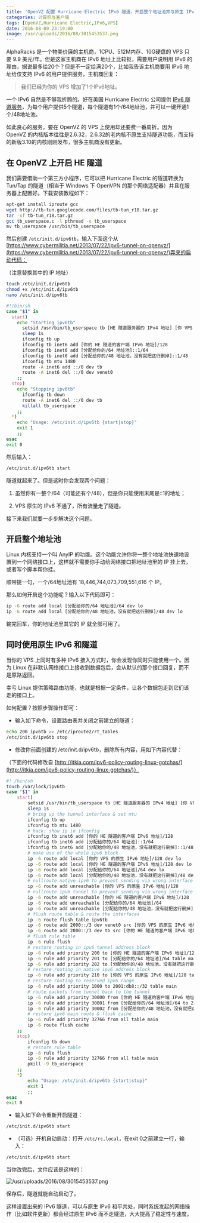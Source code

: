 ```yaml
---
title: 'OpenVZ 配置 Hurricane Electric IPv6 隧道，开启整个地址池并与原生 IPv6 共同使用'
categories: 计算机与客户端
tags: [OpenVZ,Hurricane Electric,IPv6,VPS]
date: 2016-08-09 23:19:00
image: /usr/uploads/2016/08/3015453537.png
---
```

AlphaRacks 是一个物美价廉的主机商，1CPU、512M内存、10G硬盘的 VPS 只要 9.9 美元/年。但是这家主机商在 IPv6 地址上比较抠，需要用户说明用 IPv6 的理由，据说最多给20个？但是不一定给满20个，比如我告诉主机商要用 IPv6 地址给仅支持 IPv6 的用户提供服务，主机商回复：

> 我们已经为你的 VPS 增加了1个IPv6地址。

一个 IPv6 自然是不够我折腾的。好在美国 Hurricane Electric 公司提供 [IPv6 隧道服务](https://tunnelbroker.net/)，为每个用户提供5个隧道，每个隧道有1个/64地址池，并可以一键开通1个/48地址池。

如此良心的服务，要在 OpenVZ 的 VPS 上使用却还要费一番周折。因为 OpenVZ 的内核版本往往是2.6.32，2.6.32的老内核不原生支持隧道功能，而支持的新版3.10的内核刚刚发布，很多主机商没有更新。

在 OpenVZ 上开启 HE 隧道
----------------------

我们需要借助一个第三方小程序，它可以把 Hurricane Electric 的隧道转换为 Tun/Tap 的隧道（相当于 Windows 下 OpenVPN 的那个网络适配器）并且在服务器上配置好。下载安装教程如下：

```bash
apt-get install iproute gcc
wget http://tb-tun.googlecode.com/files/tb-tun_r18.tar.gz
tar -xf tb-tun_r18.tar.gz
gcc tb_userspace.c -l pthread -o tb_userspace
mv tb_userspace /usr/bin/tb_userspace
```

然后创建 `/etc/init.d/ipv6tb`，输入下面这个从[https://www.cybermilitia.net/2013/07/22/ipv6-tunnel-on-openvz/](https://www.cybermilitia.net/2013/07/22/ipv6-tunnel-on-openvz/)弄来的启动代码：

（注意替换其中的 IP 地址）

```bash
touch /etc/init.d/ipv6tb
chmod +x /etc/init.d/ipv6tb
nano /etc/init.d/ipv6tb
```

```bash
#!/bin/sh
case "$1" in
  start)
    echo "Starting ipv6tb"
      setsid /usr/bin/tb_userspace tb [HE 隧道服务器的 IPv4 地址] [你 VPS 的 IPv4 地址] sit > /dev/null 2>&1 &
      sleep 1s
      ifconfig tb up
      ifconfig tb inet6 add [你的 HE 隧道的客户端 IPv6 地址]/128
      ifconfig tb inet6 add [分配给你的/64 地址池]::1/64
      ifconfig tb inet6 add [分配给你的/48 地址池，没有就把这行删掉]::1/48
      ifconfig tb mtu 1480
      route -A inet6 add ::/0 dev tb
      route -A inet6 del ::/0 dev venet0
    ;;
  stop)
    echo "Stopping ipv6tb"
      ifconfig tb down
      route -A inet6 del ::/0 dev tb
      killall tb_userspace
    ;;
  *)
    echo "Usage: /etc/init.d/ipv6tb {start|stop}"
    exit 1
    ;;
esac
exit 0
```

然后输入：

```bash
/etc/init.d/ipv6tb start
```

隧道就起来了。但是这时你会发现两个问题：

1. 虽然你有一整个/64（可能还有个/48），但是你只能使用末尾是::1的地址；

2. VPS 原生的 IPv6 不通了，所有流量走了隧道。

接下来我们就要一步步解决这个问题。

开启整个地址池
------------

Linux 内核支持一个叫 AnyIP 的功能。这个功能允许你将一整个地址池快速地设置到一个网络接口上，这样就不需要你手动给网络接口把地址池里的 IP 挂上去，或者写个脚本帮你挂。

顺带提一句，一个/64地址池有 18,446,744,073,709,551,616 个 IP。

那么如何开启这个功能呢？输入以下代码即可：

```bash
ip -6 route add local [分配给你的/64 地址池]/64 dev lo
ip -6 route add local [分配给你的/48 地址池，没有就把这行删掉]/48 dev lo
```

输完回车，你的地址池里其它的 IP 就全部可用了。

同时使用原生 IPv6 和隧道
---------------------

当你的 VPS 上同时有多种 IPv6 接入方式时，你会发现你同时只能使用一个。因为 Linux 在非默认网络接口上接收到数据包后，会从默认的那个接口回复，而不是原路返回。

幸亏 Linux 提供策略路由功能，也就是根据一定条件，让各个数据包走到它们该走的接口上。

如何配置？按照步骤操作即可：

- 输入如下命令，设置路由表并关闭之前建立的隧道：

```bash
echo 200 ipv6tb >> /etc/iproute2/rt_tables
/etc/init.d/ipv6tb stop
```

- 修改你前面创建的 <span class="text-primary">/etc/init.d/ipv6tb</span>，删除所有内容，用如下内容代替：

（下面的代码修改自 [http://itkia.com/ipv6-policy-routing-linux-gotchas/](http://itkia.com/ipv6-policy-routing-linux-gotchas/)）

```bash
#! /bin/sh
touch /var/lock/ipv6tb
case "$1" in
    start)
        setsid /usr/bin/tb_userspace tb [HE 隧道服务器的 IPv4 地址] [你 VPS 的 IPv4 地址] sit > /dev/null 2>&1 &
        sleep 1s
        # bring up the tunnel interface & set mtu
        ifconfig tb up
        ifconfig tb mtu 1480
        # hack: show ip in ifconfig
        ifconfig tb inet6 add [你的 HE 隧道的客户端 IPv6 地址]/128
        ifconfig tb inet6 add [分配给你的/64 地址池]::1/64
        ifconfig tb inet6 add [分配给你的/48 地址池，没有就把这行删掉]::1/48
        # make use of the whole ipv6 block
        ip -6 route add local [你的 VPS 的原生 IPv6 地址]/128 dev lo
        ip -6 route add local [你的 HE 隧道的客户端 IPv6 地址]/128 dev lo
        ip -6 route add local [分配给你的/64 地址池]/64 dev lo
        ip -6 route add local [分配给你的/48 地址池，没有就把这行删掉]/48 dev lo
        # nullroute native ipv6 to prevent sending via wrong interface
        ip -6 route add unreachable [你的 VPS 的原生 IPv6 地址]/128
        # nullroute ipv6 tunnel to prevent sending via wrong interface
        ip -6 route add unreachable [你的 HE 隧道的客户端 IPv6 地址]/128
        ip -6 route add unreachable [分配给你的/64 地址池]/64
        ip -6 route add unreachable [分配给你的/48 地址池，没有就把这行删掉]/48
        # flush route table & route the interfaces
        ip -6 route flush table ipv6tb
        ip -6 route add 2000::/3 dev venet0 src [你的 VPS 的原生 IPv6 地址]
        ip -6 route add 2000::/3 dev tb src [你的 HE 隧道的客户端 IPv6 地址] table ipv6tb
        # flush rule table
        ip -6 rule flush
        # restore routing in ipv6 tunnel address block
        ip -6 rule add priority 200 to [你的 HE 隧道的客户端 IPv6 地址]/128 table main
        ip -6 rule add priority 201 to [分配给你的/64 地址池]/64 table main
        ip -6 rule add priority 202 to [分配给你的/48 地址池，没有就把这行删掉]/48 table main
        # restore routing in native ipv6 address block
        ip -6 rule add priority 210 to [你的 VPS 的原生 IPv6 地址]/128 table main
        # restore routing to reserved ipv6 range
        ip -6 rule add priority 1000 to 2001:db8::/32 table main
        # route packets from tunnel back to the tunnel
        ip -6 rule add priority 30000 from [你的 HE 隧道的客户端 IPv6 地址]/128 to 2000::/3 table ipv6tb
        ip -6 rule add priority 30001 from [分配给你的/64 地址池]/64 to 2000::/3 table ipv6tb
        ip -6 rule add priority 30002 from [分配给你的/48 地址池，没有就把这行删掉]/48 to 2000::/3 table ipv6tb
        # restore ipv6 main route & flush cache
        ip -6 rule add priority 32766 from all table main
        ip -6 route flush cache
    ;;
    stop)
        ifconfig tb down
        # restore rule table
        ip -6 rule flush
        ip -6 rule add priority 32766 from all table main
        pkill -9 tb_userspace
    ;;
    *)
        echo "Usage: /etc/init.d/ipv6tb {start|stop}"
        exit 1
        ;;
esac
exit 0
```

- 输入如下命令重新开启隧道：

```bash
/etc/init.d/ipv6tb start
```

- （可选）开机自动启动：打开 `/etc/rc.local`，在exit 0之前建立一行，输入：

```bash
/etc/init.d/ipv6tb start
```

当你改完后，文件应该是这样的：

![/usr/uploads/2016/08/3015453537.png](/usr/uploads/2016/08/3015453537.png)

保存后，隧道就能自动启动了。

这样设置出来的 IPv6 隧道，可以与原生 IPv6 和平共处，同时系统发起的网络操作（比如软件更新）都会经过原生 IPv6 而不走隧道，大大提高了稳定性与速度。
